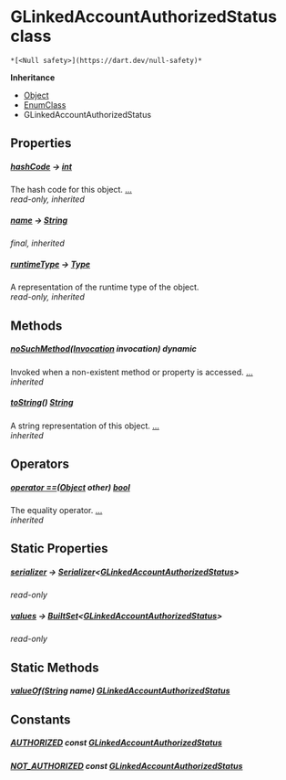 


# GLinkedAccountAuthorizedStatus class






    *[<Null safety>](https://dart.dev/null-safety)*





**Inheritance**

- [Object](https://api.flutter.dev/flutter/dart-core/Object-class.html)
- [EnumClass](https://pub.dev/documentation/built_value/8.2.0/built_value/EnumClass-class.html)
- GLinkedAccountAuthorizedStatus







## Properties

##### [hashCode](https://api.flutter.dev/flutter/dart-core/Object/hashCode.html) &#8594; [int](https://api.flutter.dev/flutter/dart-core/int-class.html)



The hash code for this object. [...](https://api.flutter.dev/flutter/dart-core/Object/hashCode.html)  
_read-only, inherited_



##### [name](https://pub.dev/documentation/built_value/8.2.0/built_value/EnumClass/name.html) &#8594; [String](https://api.flutter.dev/flutter/dart-core/String-class.html)



   
_final, inherited_



##### [runtimeType](https://api.flutter.dev/flutter/dart-core/Object/runtimeType.html) &#8594; [Type](https://api.flutter.dev/flutter/dart-core/Type-class.html)



A representation of the runtime type of the object.   
_read-only, inherited_




## Methods

##### [noSuchMethod](https://api.flutter.dev/flutter/dart-core/Object/noSuchMethod.html)([Invocation](https://api.flutter.dev/flutter/dart-core/Invocation-class.html) invocation) dynamic



Invoked when a non-existent method or property is accessed. [...](https://api.flutter.dev/flutter/dart-core/Object/noSuchMethod.html)  
_inherited_



##### [toString](https://pub.dev/documentation/built_value/8.2.0/built_value/EnumClass/toString.html)() [String](https://api.flutter.dev/flutter/dart-core/String-class.html)



A string representation of this object. [...](https://pub.dev/documentation/built_value/8.2.0/built_value/EnumClass/toString.html)  
_inherited_




## Operators

##### [operator ==](https://api.flutter.dev/flutter/dart-core/Object/operator_equals.html)([Object](https://api.flutter.dev/flutter/dart-core/Object-class.html) other) [bool](https://api.flutter.dev/flutter/dart-core/bool-class.html)



The equality operator. [...](https://api.flutter.dev/flutter/dart-core/Object/operator_equals.html)  
_inherited_




## Static Properties

##### [serializer](../third_party_yonomi_graphql_schema_schema.docs.schema.gql/GLinkedAccountAuthorizedStatus/serializer.md) &#8594; [Serializer](https://pub.dev/documentation/built_value/8.2.0/serializer/Serializer-class.html)&lt;[GLinkedAccountAuthorizedStatus](../third_party_yonomi_graphql_schema_schema.docs.schema.gql/GLinkedAccountAuthorizedStatus-class.md)>



   
_read-only_



##### [values](../third_party_yonomi_graphql_schema_schema.docs.schema.gql/GLinkedAccountAuthorizedStatus/values.md) &#8594; [BuiltSet](https://pub.dev/documentation/built_collection/5.1.1/built_collection/BuiltSet-class.html)&lt;[GLinkedAccountAuthorizedStatus](../third_party_yonomi_graphql_schema_schema.docs.schema.gql/GLinkedAccountAuthorizedStatus-class.md)>



   
_read-only_




## Static Methods

##### [valueOf](../third_party_yonomi_graphql_schema_schema.docs.schema.gql/GLinkedAccountAuthorizedStatus/valueOf.md)([String](https://api.flutter.dev/flutter/dart-core/String-class.html) name) [GLinkedAccountAuthorizedStatus](../third_party_yonomi_graphql_schema_schema.docs.schema.gql/GLinkedAccountAuthorizedStatus-class.md)



   





## Constants

##### [AUTHORIZED](../third_party_yonomi_graphql_schema_schema.docs.schema.gql/GLinkedAccountAuthorizedStatus/AUTHORIZED-constant.md) const [GLinkedAccountAuthorizedStatus](../third_party_yonomi_graphql_schema_schema.docs.schema.gql/GLinkedAccountAuthorizedStatus-class.md)



   




##### [NOT_AUTHORIZED](../third_party_yonomi_graphql_schema_schema.docs.schema.gql/GLinkedAccountAuthorizedStatus/NOT_AUTHORIZED-constant.md) const [GLinkedAccountAuthorizedStatus](../third_party_yonomi_graphql_schema_schema.docs.schema.gql/GLinkedAccountAuthorizedStatus-class.md)



   









